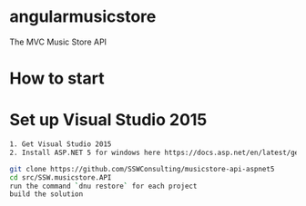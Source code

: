 # angularmusicstore

The MVC Music Store API

# How to start

# Set up Visual Studio 2015
```bash
1. Get Visual Studio 2015
2. Install ASP.NET 5 for windows here https://docs.asp.net/en/latest/getting-started/installing-on-windows.html

```

```bash
git clone https://github.com/SSWConsulting/musicstore-api-aspnet5
cd src/SSW.musicstore.API
run the command `dnu restore` for each project
build the solution
```
